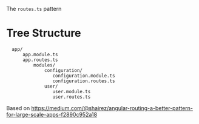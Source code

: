 

The `routes.ts` pattern

# Tree Structure        
```
  app/
      app.module.ts
      app.routes.ts  
          modules/
              configuration/
                 configuration.module.ts
                 configuration.routes.ts
              user/  
                 user.module.ts
                 user.routes.ts
```        

Based on https://medium.com/@shairez/angular-routing-a-better-pattern-for-large-scale-apps-f2890c952a18
